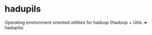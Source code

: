 hadupils
========

Operating environment oriented utilities for hadoop (Hadoop + Utils => hadupils)
